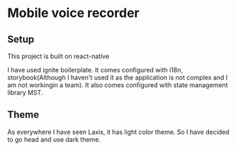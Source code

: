 # Mobile voice recorder

## Setup

This project is built on react-native

I have used ignite boilerplate. It comes configured with i18n, storybook(Although I haven't used it as the application is not complex and I am not workingin a team). It also comes configured with state management library MST.

## Theme

As everywhere I have seen Laxis, it has light color theme. So I have decided to go head and use dark theme.

<!-- ## Screen Shot

![Home page](https://raw.githubusercontent.com/kkant041/react-native-meeting-rec/main/assets/screenshot/Simulator%20Screen%20Shot%20-%20iPhone%2012%20-%202021-10-18%20at%2004.48.09.png)
![Recording a meeting](https://raw.githubusercontent.com/kkant041/react-native-meeting-rec/main/assets/screenshot/Simulator%20Screen%20Shot%20-%20iPhone%2012%20-%202021-10-18%20at%2004.47.22.png)
![Recording a meeting hilighted](https://raw.githubusercontent.com/kkant041/react-native-meeting-rec/main/assets/screenshot/Simulator%20Screen%20Shot%20-%20iPhone%2012%20-%202021-10-18%20at%2004.47.29.png)
![Confirm save recording](https://raw.githubusercontent.com/kkant041/react-native-meeting-rec/main/assets/screenshot/Simulator%20Screen%20Shot%20-%20iPhone%2012%20-%202021-10-18%20at%2004.47.38.png)
![Audio player](https://github.com/kkant041/react-native-meeting-rec/blob/main/assets/screenshot/Simulator%20Screen%20Shot%20-%20iPhone%2012%20-%202021-10-18%20at%2004.48.00.png) -->
